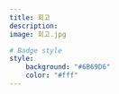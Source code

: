 ```yaml
---
title: 회고
description: 
image: 회고.jpg

# Badge style
style:
    background: "#6B69D6"
    color: "#fff"
---
```

